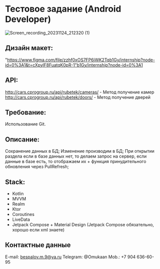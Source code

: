 # Тестовое задание (Android Developer)
![Screen_recording_20231124_212320 (1)](https://github.com/besmax/MyHome/assets/88286767/ee3c5174-4afc-4082-8af9-528445f3a920)

## Дизайн макет: 
"https://www.figma.com/file/zzhf0xOS7FP6jWK2Tqb1Gy/internship?node-id=0%3A1&t=cXpylF8FuatqK0pR-1"b1Gy/internship?node-id=0%3A1

## API:
http://cars.cprogroup.ru/api/rubetek/cameras/ - Метод получение камер
http://cars.cprogroup.ru/api/rubetek/doors/ - Метод получение дверей

## Требование: 
Использование Git.

## Описание: 
Сохранение данных в БД; 
Изменение производим в БД; 
При открытии раздела если в базе данных нет, то делаем запрос на сервер, если данные в базе есть, то отображаем их + функция принудительного обновления через PullRefresh; 

## Stack: 
- Kotlin
- MVVM
- Realm
- Ktor
- Coroutines
- LiveData
- Jetpack Compose + Material Design (Jetpack Сompose обязательно, хорошо если xml знаете)

## Контактные данные
E-mail: bespalov.m.9@ya.ru
Telegram: @Omukaan
Mob.: +7 904 636-60-95
